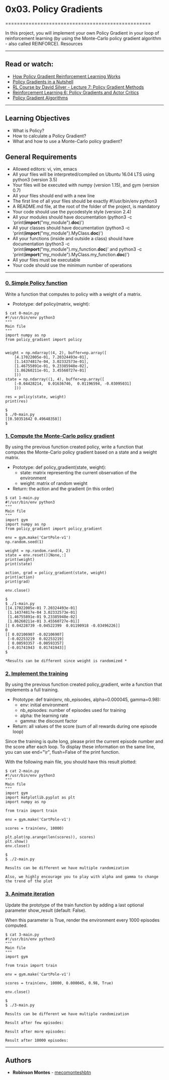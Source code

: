 # 0x03. Policy Gradients
==================================================

In this project, you will implement your own Policy Gradient in your loop of reinforcement learning (by using the Monte-Carlo policy gradient algorithm - also called REINFORCE).
Resources

---
## Read or watch:
-    [How Policy Gradient Reinforcement Learning Works](https://www.youtube.com/watch?v=A_2U6Sx67sE)
-    [Policy Gradients in a Nutshell](https://towardsdatascience.com/policy-gradients-in-a-nutshell-8b72f9743c5d)
-    [RL Course by David Silver - Lecture 7: Policy Gradient Methods](https://www.youtube.com/watch?v=KHZVXao4qXs)
-    [Reinforcement Learning 6: Policy Gradients and Actor Critics](https://www.youtube.com/watch?v=bRfUxQs6xIM)
-    [Policy Gradient Algorithms](https://lilianweng.github.io/lil-log/2018/04/08/policy-gradient-algorithms.html)

---
## Learning Objectives
-    What is Policy?
-    How to calculate a Policy Gradient?
-    What and how to use a Monte-Carlo policy gradient?

## General Requirements
-    Allowed editors: vi, vim, emacs
-    All your files will be interpreted/compiled on Ubuntu 16.04 LTS using python3 (version 3.5)
-    Your files will be executed with numpy (version 1.15), and gym (version 0.7)
-    All your files should end with a new line
-    The first line of all your files should be exactly #!/usr/bin/env python3
-    A README.md file, at the root of the folder of the project, is mandatory
-    Your code should use the pycodestyle style (version 2.4)
-    All your modules should have documentation (python3 -c 'print(__import__("my_module").__doc__)')
-    All your classes should have documentation (python3 -c 'print(__import__("my_module").MyClass.__doc__)')
-    All your functions (inside and outside a class) should have documentation (python3 -c 'print(__import__("my_module").my_function.__doc__)' and python3 -c 'print(__import__("my_module").MyClass.my_function.__doc__)')
-    All your files must be executable
-    Your code should use the minimum number of operations

---
### [0. Simple Policy function](./policy_gradient.py)
Write a function that computes to policy with a weight of a matrix.
-    Prototype: def policy(matrix, weight):
```
$ cat 0-main.py
#!/usr/bin/env python3
"""
Main file
"""
import numpy as np
from policy_gradient import policy


weight = np.ndarray((4, 2), buffer=np.array([
    [4.17022005e-01, 7.20324493e-01], 
    [1.14374817e-04, 3.02332573e-01], 
    [1.46755891e-01, 9.23385948e-02], 
    [1.86260211e-01, 3.45560727e-01]
    ]))
state = np.ndarray((1, 4), buffer=np.array([
    [-0.04428214,  0.01636746,  0.01196594, -0.03095031]
    ]))

res = policy(state, weight)
print(res)

$
$ ./0-main.py
[[0.50351642 0.49648358]]
$
```

### [1. Compute the Monte-Carlo policy gradient](./policy_gradient.py)
By using the previous function created policy, write a function that computes the Monte-Carlo policy gradient based on a state and a weight matrix.
-    Prototype: def policy_gradient(state, weight):
     -   state: matrix representing the current observation of the environment
     -   weight: matrix of random weight
-    Return: the action and the gradient (in this order)
```
$ cat 1-main.py
#!/usr/bin/env python3
"""
Main file
"""
import gym
import numpy as np
from policy_gradient import policy_gradient

env = gym.make('CartPole-v1')
np.random.seed(1)

weight = np.random.rand(4, 2)
state = env.reset()[None,:]
print(weight)
print(state)

action, grad = policy_gradient(state, weight)
print(action)
print(grad)

env.close()

$ 
$ ./1-main.py
[[4.17022005e-01 7.20324493e-01]
 [1.14374817e-04 3.02332573e-01]
 [1.46755891e-01 9.23385948e-02]
 [1.86260211e-01 3.45560727e-01]]
[[ 0.04228739 -0.04522399  0.01190918 -0.03496226]]
0
[[ 0.02106907 -0.02106907]
 [-0.02253219  0.02253219]
 [ 0.00593357 -0.00593357]
 [-0.01741943  0.01741943]]
$ 

*Results can be different since weight is randomized *
```

### [2. Implement the training](./train.py)
By using the previous function created policy_gradient, write a function that implements a full training.
-    Prototype: def train(env, nb_episodes, alpha=0.000045, gamma=0.98):
     -   env: initial environment
     -   nb_episodes: number of episodes used for training
     -   alpha: the learning rate
     -   gamma: the discount factor
-    Return: all values of the score (sum of all rewards during one episode loop)

Since the training is quite long, please print the current episode number and the score after each loop. To display these information on the same line, you can use end="\r", flush=False of the print function.

With the following main file, you should have this result plotted:
```
$ cat 2-main.py
#!/usr/bin/env python3
"""
Main file
"""
import gym
import matplotlib.pyplot as plt
import numpy as np

from train import train

env = gym.make('CartPole-v1')

scores = train(env, 10000)

plt.plot(np.arange(len(scores)), scores)
plt.show()
env.close()

$ 
$ ./2-main.py

Results can be different we have multiple randomization

Also, we highly encourage you to play with alpha and gamma to change the trend of the plot
```

### [3. Animate iteration](./train.py)
Update the prototype of the train function by adding a last optional parameter show_result (default: False).

When this parameter is True, render the environment every 1000 episodes computed.

```
$ cat 3-main.py
#!/usr/bin/env python3
"""
Main file
"""
import gym

from train import train

env = gym.make('CartPole-v1')

scores = train(env, 10000, 0.000045, 0.98, True)

env.close()

$ 
$ ./3-main.py

Results can be different we have multiple randomization

Result after few episodes:

Result after more episodes:

Result after 10000 episodes:
```

---
## Authors

* **Robinson Montes** - [mecomonteshbtn](https://github.com/mecomonteshbtn)